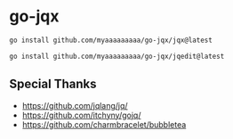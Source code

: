 # go-jqx

```bash
go install github.com/myaaaaaaaaa/go-jqx/jqx@latest
```
```bash
go install github.com/myaaaaaaaaa/go-jqx/jqedit@latest
```

## Special Thanks

* https://github.com/jqlang/jq/
* https://github.com/itchyny/gojq/
* https://github.com/charmbracelet/bubbletea
